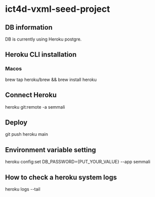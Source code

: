 # ict4d-vxml-seed-project

## DB information
DB is currently using Heroku postgre.

## Heroku CLI installation
### Macos
brew tap heroku/brew && brew install heroku

## Connect Heroku
heroku git:remote -a semmali

## Deploy
git push heroku main

## Environment variable setting
heroku config:set DB_PASSWORD={PUT_YOUR_VALUE} --app semmali
## How to check a heroku system logs
heroku logs --tail
